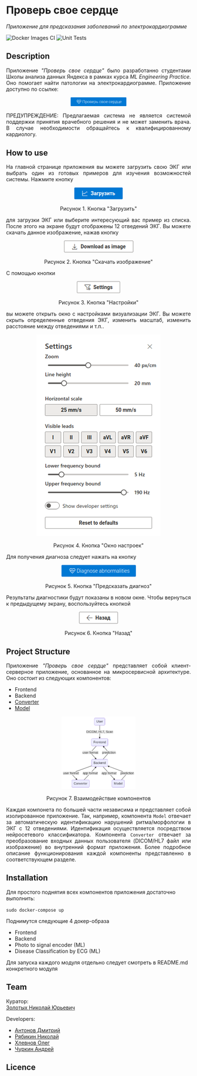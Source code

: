 # Проверь свое сердце
*Приложение для предсказания заболеваний по электрокардиограмме*

![Docker Images CI](https://github.com/ecg-diagnostic/ecg/workflows/Docker%20Images%20CI/badge.svg?branch=master)
![Unit Tests](https://github.com/ecg-diagnostic/ecg/workflows/Unit%20Tests/badge.svg?branch=master)


## Description

<p align="justify">
Приложение <i>"Проверь свое сердце"</i> было разработанно студентами Школы анализа данных Яндекса в рамках курса <i>ML Engineering Practice</i>. Оно помогает найти патологии на электрокардиограмме. Приложение доступно по ссылке:
</p>

<p align="center">
  <a href="http://check-ecg.ru"><img src="./images/check.png" alt="This browser doesn't support PNG file" width="30%" height="30%"/></a>
</p>

<p align="justify">
ПРЕДУПРЕЖДЕНИЕ: Предлагаемая система не является системой поддержки принятия врачебного решения и не может заменить врача.
В случае необходимости обращайтесь к квалифицированному кардиологу.
</p>


## How to use

<p align="justify">
На главной странице приложения вы можете загрузить свою ЭКГ или выбрать один из готовых примеров для изучения возможностей системы. Нажмите кнопку
</p>

<p align="center">
  <img src="./images/guide/load.png" alt="This browser doesn't support PNG file"/>
</p>
<p align="center">Рисунок 1. Кнопка "Загрузить"</p>

<p align="justify">
для загрузки ЭКГ или выберите интересующий вас пример из списка. После этого на экране будут отображены 12 отведений ЭКГ. Вы можете скачать данное изображение, нажав кнопку
</p>

<p align="center">
  <img src="./images/guide/download_as_image.png" alt="This browser doesn't support PNG file"/>
</p>
<p align="center">Рисунок 2. Кнопка "Скачать изображение"</p>

С помощью кнопки

<p align="center">
  <img src="./images/guide/settings.png" alt="This browser doesn't support PNG file"/>
</p>
<p align="center">Рисунок 3. Кнопка "Настройки"</p>

<p align="justify">
вы можете открыть окно с настройками визуализации ЭКГ. Вы можете скрыть определенные отведения ЭКГ, изменить маcштаб, изменить расстояние между отведениями и т.п..
</p>

<p align="center">
  <img src="./images/guide/settings_all.png" alt="This browser doesn't support PNG file"/>
</p>
<p align="center">Рисунок 4. Кнопка "Окно настроек"</p>

Для получения диагноза следует нажать на кнопку

<p align="center">
  <img src="./images/guide/diagnose.png" alt="This browser doesn't support PNG file"/>
</p>
<p align="center">Рисунок 5. Кнопка "Предсказать диагноз"</p>

<p align="justify">
Результаты диагностики будут показаны в новом окне. Чтобы вернуться к предыдущему экрану, воспользуйтесь кнопкой
</p>

<p align="center">
  <img src="./images/guide/back.png" alt="This browser doesn't support PNG file"/>
</p>
<p align="center">Рисунок 6. Кнопка "Назад"</p>


## Project Structure

<p align="justify">
Приложение <i>"Проверь свое сердце"</i> представляет собой клиент-серверное приложение, основанное на микросервисной архитектуре. Оно состоит из следующих компонентов:
</p>

- Frontend
- Backend
- [Converter](./converter/README.md)
- [Model](./model/README.md)

<p align="center">
  <img src="./images/app_architecture.png" alt="This browser doesn't support PNG file" width="40%" height="40%"/>
</p>

<p align="center">Рисунок 7. Взаимодействие компонентов</p>

<p align="justify">
Каждая компонета по большей части независима и представляет собой изолированное приложение. Так, например, компонента <code>Model</code> отвечает за автоматическую идентификацию нарушений ритма/морфологии в ЭКГ с 12 отведениями. Идентификация осуществляется посредством нейросетевого классификатора. Компонента <code>Converter</code> отвечает за преобразование входных данных пользователя (DICOM/HL7 файл или изображение) во внутренний формат приложения. Более подробное описание функционирования каждой компоненты представленно в соответствующем разделе.
</p>


## Installation
Для простого поднятия всех компонентов приложения достаточно выполнить:

`sudo docker-compose up`

Поднимутся следующие 4 докер-образа
- Frontend
- Backend
- Photo to signal encoder (ML)
- Disease Classification by ECG (ML)

Для запуска каждого модуля отдельно следует смотреть в README.md конкретного модуля


## Team

Куратор:  
[Золотых Николай Юрьевич](https://github.com/NikolaiZolotykh)  
  
Developers:
- [Антонов Дмитрий](https://github.com/Lashby8)
- [Рябикин Николай](https://github.com/ryabsky)  
- [Хлевнов Олег](https://github.com/khlevnov)  
- [Чуркин Андрей](https://github.com/2-71-churkin)
  
## Licence

